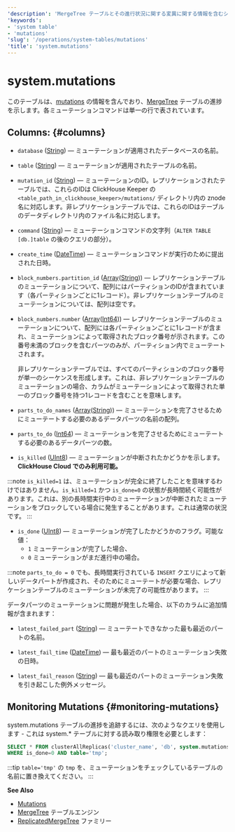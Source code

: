 ```yaml
---
'description': 'MergeTree テーブルとその進行状況に関する変異に関する情報を含むシステムテーブル。各変異コマンドは単一の行で表されます。'
'keywords':
- 'system table'
- 'mutations'
'slug': '/operations/system-tables/mutations'
'title': 'system.mutations'
---
```





# system.mutations

このテーブルは、[mutations](/sql-reference/statements/alter/index.md#mutations) の情報を含んでおり、[MergeTree](/engines/table-engines/mergetree-family/mergetree.md) テーブルの進捗を示します。各ミューテーションコマンドは単一の行で表されています。

## Columns: {#columns}

- `database` ([String](/sql-reference/data-types/string.md)) — ミューテーションが適用されたデータベースの名前。

- `table` ([String](/sql-reference/data-types/string.md)) — ミューテーションが適用されたテーブルの名前。

- `mutation_id` ([String](/sql-reference/data-types/string.md)) — ミューテーションのID。レプリケーションされたテーブルでは、これらのIDは ClickHouse Keeper の `<table_path_in_clickhouse_keeper>/mutations/` ディレクトリ内の znode 名に対応します。非レプリケーションテーブルでは、これらのIDはテーブルのデータディレクトリ内のファイル名に対応します。

- `command` ([String](/sql-reference/data-types/string.md)) — ミューテーションコマンドの文字列（`ALTER TABLE [db.]table` の後のクエリの部分）。

- `create_time` ([DateTime](/sql-reference/data-types/datetime.md)) — ミューテーションコマンドが実行のために提出された日時。

- `block_numbers.partition_id` ([Array](/sql-reference/data-types/array.md)([String](/sql-reference/data-types/string.md))) — レプリケーションテーブルのミューテーションについて、配列にはパーティションのIDが含まれています（各パーティションごとに1レコード）。非レプリケーションテーブルのミューテーションについては、配列は空です。

- `block_numbers.number` ([Array](/sql-reference/data-types/array.md)([Int64](/sql-reference/data-types/int-uint.md))) — レプリケーションテーブルのミューテーションについて、配列には各パーティションごとに1レコードが含まれ、ミューテーションによって取得されたブロック番号が示されます。この番号未満のブロックを含むパーツのみが、パーティション内でミューテートされます。

    非レプリケーションテーブルでは、すべてのパーティションのブロック番号が単一のシーケンスを形成します。これは、非レプリケーションテーブルのミューテーションの場合、カラムがミューテーションによって取得された単一のブロック番号を持つ1レコードを含むことを意味します。

- `parts_to_do_names` ([Array](/sql-reference/data-types/array.md)([String](/sql-reference/data-types/string.md))) — ミューテーションを完了させるためにミューテートする必要のあるデータパーツの名前の配列。

- `parts_to_do` ([Int64](/sql-reference/data-types/int-uint.md)) — ミューテーションを完了させるためにミューテートする必要のあるデータパーツの数。

- `is_killed` ([UInt8](/sql-reference/data-types/int-uint.md)) — ミューテーションが中断されたかどうかを示します。**ClickHouse Cloud でのみ利用可能。**

:::note 
`is_killed=1` は、ミューテーションが完全に終了したことを意味するわけではありません。`is_killed=1` かつ `is_done=0` の状態が長時間続く可能性があります。これは、別の長時間実行中のミューテーションが中断されたミューテーションをブロックしている場合に発生することがあります。これは通常の状況です。
:::

- `is_done` ([UInt8](/sql-reference/data-types/int-uint.md)) — ミューテーションが完了したかどうかのフラグ。可能な値：
    - `1` ミューテーションが完了した場合、
    - `0` ミューテーションがまだ進行中の場合。

:::note
`parts_to_do = 0` でも、長時間実行されている `INSERT` クエリによって新しいデータパートが作成され、そのためにミューテートが必要な場合、レプリケーションテーブルのミューテーションが未完了の可能性があります。
:::

データパーツのミューテーションに問題が発生した場合、以下のカラムに追加情報が含まれます：

- `latest_failed_part` ([String](/sql-reference/data-types/string.md)) — ミューテートできなかった最も最近のパートの名前。

- `latest_fail_time` ([DateTime](/sql-reference/data-types/datetime.md)) — 最も最近のパートのミューテーション失敗の日時。

- `latest_fail_reason` ([String](/sql-reference/data-types/string.md)) — 最も最近のパートのミューテーション失敗を引き起こした例外メッセージ。

## Monitoring Mutations {#monitoring-mutations}

system.mutations テーブルの進捗を追跡するには、次のようなクエリを使用します - これは system.* テーブルに対する読み取り権限を必要とします：

```sql
SELECT * FROM clusterAllReplicas('cluster_name', 'db', system.mutations)
WHERE is_done=0 AND table='tmp';
```

:::tip
`table='tmp'` の `tmp` を、ミューテーションをチェックしているテーブルの名前に置き換えてください。
:::

**See Also**

- [Mutations](/sql-reference/statements/alter/index.md#mutations)
- [MergeTree](/engines/table-engines/mergetree-family/mergetree.md) テーブルエンジン
- [ReplicatedMergeTree](/engines/table-engines/mergetree-family/replication.md) ファミリー
